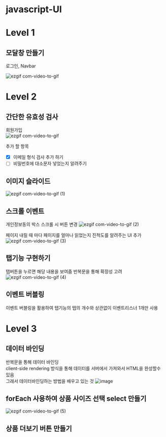 # javascript-UI

# Level 1

## 모달창 만들기

로그인, Navbar
<br/>

![ezgif com-video-to-gif](https://user-images.githubusercontent.com/116176170/221597500-a2c6fa39-6e19-4736-8614-cfdfa95b2cfa.gif)

# Level 2

## 간단한 유효성 검사

회원가입
<br/>
![ezgif com-video-to-gif](https://user-images.githubusercontent.com/116176170/221828851-4c0ec569-2d92-4799-a99d-2d3461584c39.gif)

추가 할 항목

- [x] 이메일 형식 검사 추가 하기
- [ ] 비밀번호에 대소문자 넣었는지 알려주기

## 이미지 슬라이드

![ezgif com-video-to-gif (1)](https://user-images.githubusercontent.com/116176170/222074763-9ff7b0ea-57b6-44a9-8ad3-2f95bc321bde.gif)

## 스크롤 이벤트

개인정보동의 박스 스크롤 시 버튼 변경
![ezgif com-video-to-gif (2)](https://user-images.githubusercontent.com/116176170/222136825-75a5e683-cb2d-4bb2-816d-6ba74aa36894.gif)<br>

페이지 내릴 때 마다 페이지를 얼마나 읽었는지 진척도를 알려주는 UI 추가
![ezgif com-video-to-gif (3)](https://user-images.githubusercontent.com/116176170/222155948-edbc7fbd-0909-45c6-8b22-470874702965.gif)

## 탭기능 구현하기

탭버튼을 누르면 해당 내용을 보여줌
반복문을 통해 확장성 고려
![ezgif com-video-to-gif (4)](https://user-images.githubusercontent.com/116176170/222317876-5324b19f-d15c-4146-a6af-b71ebc83c46d.gif)

## 이벤트 버블링

이벤트 버블링을 활용하여 탭기능의 탭의 개수와 상관없이 이벤트리스너 1개만 사용

# Level 3

## 데이터 바인딩

반복문을 통해 데이터 바인딩 <br>
client-side rendering 방식을 통해 데이터를 서버에서 가져와서 HTML을 완성할수 있음<br> 그래서 데이터바인딩하는 방법을 배우고 있는 것
![image](https://user-images.githubusercontent.com/116176170/222373620-69f1b1c0-c498-4f69-a01c-4a1959db9cf9.png)

## forEach 사용하여 상품 사이즈 선택 select 만들기

![ezgif com-video-to-gif (5)](https://user-images.githubusercontent.com/116176170/222425470-add48440-c2ba-4c19-a939-3e114b6808a9.gif)

## 상품 더보기 버튼 만들기
